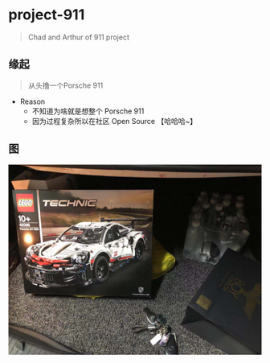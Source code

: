 # project-911
> Chad and Arthur of 911 project



## 缘起

> 从头撸一个Porsche 911 

- Reason
  - 不知道为啥就是想整个 Porsche 911
  - 因为过程复杂所以在社区 Open Source 【哈哈哈~】



## 图



![911 OF Birth](https://github.com/Chad97/project-911/blob/master/IMG/Birth.jpg)

